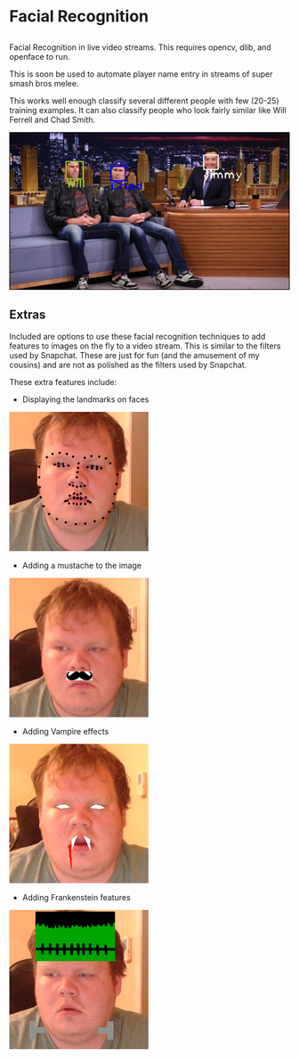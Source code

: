 # Facial Recognition
##

Facial Recognition in live video streams. This requires opencv, dlib, and openface to run.

This is soon be used to automate player name entry in streams of super smash bros melee.

This works well enough classify several different people with few (20-25) training
examples. It can also classify people who look fairly similar like Will Ferrell 
and Chad Smith. 

![alt text](images/ThreeExample.png)

## Extras

Included are options to use these facial recognition techniques to add features 
to images on the fly to a video stream. This is similar to the filters used by 
Snapchat. These are just for fun (and the amusement of my cousins) and are not as
polished as the filters used by Snapchat.

These extra features include:

 * Displaying the landmarks on faces 

 ![alt text](images/landmarks.png)
 
 * Adding a mustache to the image  

 ![alt text](images/mustache.png)
 
 * Adding Vampire effects 

 ![alt text](images/vampire.png)
 
 * Adding Frankenstein features 
 
 ![alt text](images/frankenstein.png)

